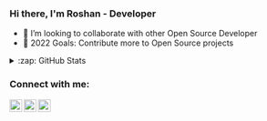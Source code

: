 ### Hi there, I'm Roshan - Developer

- 👯 I’m looking to collaborate with other Open Source Developer
- 🥅 2022 Goals: Contribute more to Open Source projects

<details>
  <summary>:zap: GitHub Stats</summary>

  <img align="left" alt="GitHub Stats" src="https://github-readme-stats.vercel.app/api?username=roshray&show_icons=true&hide_border=true" />

</details>


### Connect with me:

[<img align="left" alt="rosh_ray_ | Twitter" width="22px" src="https://cdn.jsdelivr.net/npm/simple-icons@v3/icons/twitter.svg" />][twitter]
[<img align="left" alt="roshanray | LinkedIn" width="22px" src="https://cdn.jsdelivr.net/npm/simple-icons@v3/icons/linkedin.svg" />][linkedin]
[<img align="left" alt="rosh__ray | Instagram" width="22px" src="https://cdn.jsdelivr.net/npm/simple-icons@v3/icons/instagram.svg" />][instagram]

<br />

<br />
<br />


[twitter]: https://twitter.com/rosh_ray_
[instagram]: https://instagram.com/rosh__ray
[linkedin]: https://linkedin.com/in/roshanray
